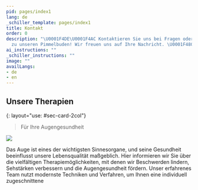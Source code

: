 ```yaml
---
pid: pages/index1
lang: de
_schiller_template: pages/index1
title: Kontakt
order: 0
description: "\U0001F4DE\U0001F4AC Kontaktieren Sie uns bei Fragen oder Anregungen
  zu unseren Pimmelbuden! Wir freuen uns auf Ihre Nachricht. \U0001F48C\U0001F442"
ai_instructions: ""
_schiller_instructions: ""
image: ""
availLangs:
- de
- en
---
```

## Unsere Therapien
{: layout="use: #sec-card-2col"}

> Für Ihre Augengesundheit

![](https://cdn.leuffen.de//leu-stock/v2/84/c_gfedcba/AdobeStock_294550992.webp)

Das Auge ist eines der wichtigsten Sinnesorgane, und seine Gesundheit beeinflusst unsere Lebensqualität maßgeblich. Hier informieren wir Sie über die vielfältigen Therapiemöglichkeiten,
mit denen wir Beschwerden lindern, Sehstärken verbessern und die Augengesundheit fördern. Unser erfahrenes Team nutzt modernste Techniken und Verfahren, um Ihnen eine individuell
zugeschnittene